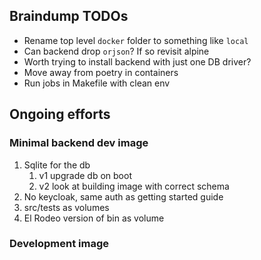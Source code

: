 ## Braindump TODOs

* Rename top level `docker` folder to something like `local`
* Can backend drop `orjson`? If so revisit alpine
* Worth trying to install backend with just one DB driver?
* Move away from poetry in containers
* Run jobs in Makefile with clean env 

## Ongoing efforts

### Minimal backend dev image

1. Sqlite for the db
   1. v1 upgrade db on boot
   1. v2 look at building image with correct schema
1. No keycloak, same auth as getting started guide
1. src/tests as volumes
1. El Rodeo version of bin as volume

### Development image
